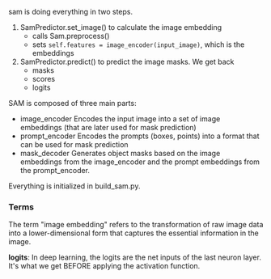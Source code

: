 sam is doing everything in two steps.

1. SamPredictor.set_image() to calculate the image embedding
   - calls Sam.preprocess()
   - sets `self.features = image_encoder(input_image)`, which is the embeddings
2. SamPredictor.predict() to predict the image masks. We get back
   - masks
   - scores
   - logits

SAM is composed of three main parts:

- image_encoder
  Encodes the input image into a set of image embeddings (that are later used for mask prediction)
- prompt_encoder
  Encodes the prompts (boxes, points) into a format that can be used for mask prediction
- mask_decoder
  Generates object masks based on the image embeddings from the image_encoder and the prompt embeddings from the prompt_encoder.

Everything is initialized in build_sam.py.

### Terms

The term "image embedding" refers to the transformation of raw image data into a lower-dimensional form that captures the essential information in the image.

**logits**:
In deep learning, the logits are the net inputs of the last neuron layer. It's what we get BEFORE applying the activation function.
